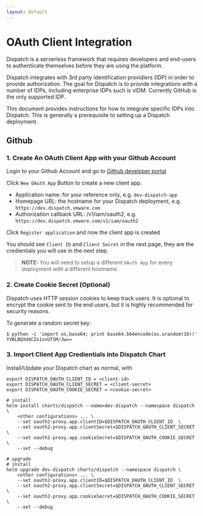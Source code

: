 ```yaml
---
layout: default
---
```

# OAuth Client Integration

Dispatch is a serverless framework that requires developers and end-users to authenticate themselves before they are
using the platform.

Dispatch integrates with 3rd party identification providiers (IDP) in order to provide authorization.  The goal for
Dispatch is to provide integrations with a number of IDPs, including enterprise IDPs such is vIDM.  Currently GitHub is
the only supported IDP.

This document provides instructions for how to integrate specific IDPs into Dispatch.  This is generally a prerequisite
to setting up a Dispatch deployment.

## Github

### 1. Create An OAuth Client App with your Github Account

Login to your Github Account and go to [Github developer portal](https://github.com/settings/developers)

Click ``New OAuth App`` Button to create a new client app.

- Application name: for your reference only, e.g. ``dev-dispatch-app``
- Homepage URL: the hostname for your Dispatch deployment, e.g. ``https://dev.dispatch.vmware.com``
- Authorization callback URL: <homepage-url>/v1/iam/oauth2, e.g. ``https://dev.dispatch.vmware.com/v1/iam/oauth2``

Click ``Register application`` and now the client app is created

You should see ``Client ID`` and ``Client Secret`` in the next page, they are the credientials you will use in the next
step.

> **NOTE:** You will need to setup a different `OAuth App` for every deployment with a different hostname.

### 2. Create Cookie Secret (Optional)

Dispatch uses HTTP session cookies to keep track users. It is optional to encrypt the cookie sent to the end users, but it is highly recommended for security reasons.

To generate a random secret key:
```
$ python -c 'import os,base64; print base64.b64encode(os.urandom(16))'
YVBLBQXd4CZo1vnUTSM/3w==
```

### 3. Import Client App Credientials into Dispatch Chart

Install/Update your Dispatch chart as normal, with
```
export DISPATCH_OAUTH_CLIENT_ID = <client-id>
export DISPATCH_OAUTH_CLIENT_SECRET = <client-secret>
export DISPATCH_OAUTH_COOKIE_SECRET = <cookie-secret>

# install
helm install charts/dispatch --name=dev-dispatch --namespace dispatch \
    <other configurations> ... \
    --set oauth2-proxy.app.clientID=$DISPATCH_OAUTH_CLIENT_ID  \
    --set oauth2-proxy.app.clientSecret=$DISPATCH_OAUTH_CLIENT_SECRET \
    --set oauth2-proxy.app.cookieSecret=$DISPATCH_OAUTH_COOKIE_SECRET \
    --set --debug

# upgrade
# install
helm upgrade dev-dispatch charts/dispatch --namespace dispatch \
    <other configurations> ... \
    --set oauth2-proxy.app.clientID=$DISPATCH_OAUTH_CLIENT_ID  \
    --set oauth2-proxy.app.clientSecret=$DISPATCH_OAUTH_CLIENT_SECRET \
    --set oauth2-proxy.app.cookieSecret=$DISPATCH_OAUTH_COOKIE_SECRET \
    --set --debug
```









